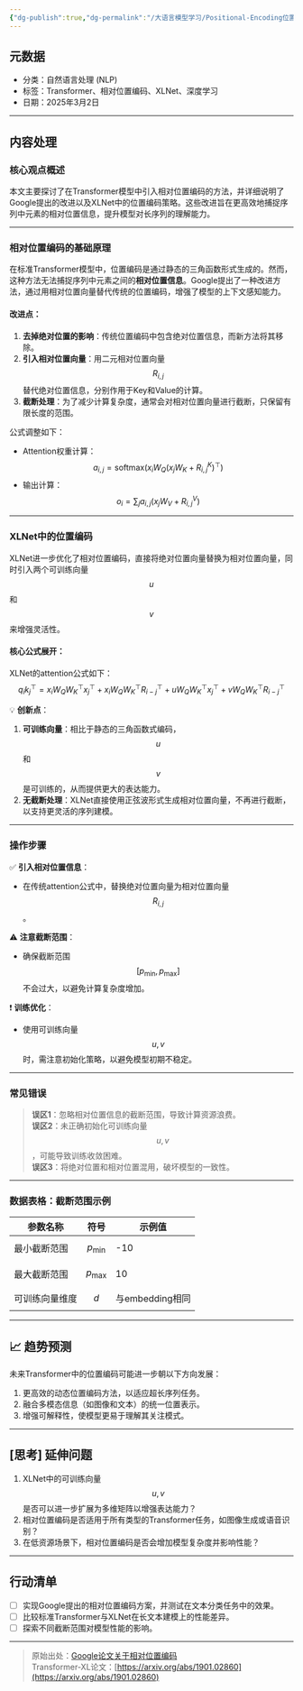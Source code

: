 ```yaml
---
{"dg-publish":true,"dg-permalink":"/大语言模型学习/Positional-Encoding位置编码/相对位置编码/相对位置编码与XLNet位置编码详解-深入理解Transformer机制","dg-home":false,"dg-description":"在此输入笔记的描述","dg-hide":false,"dg-hide-title":false,"dg-show-backlinks":true,"dg-show-local-graph":true,"dg-show-inline-title":true,"dg-pinned":false,"dg-passphrase":"在此输入访问密码","dg-enable-mathjax":false,"dg-enable-mermaid":false,"dg-enable-uml":false,"dg-note-icon":0,"dg-enable-dataview":false,"tags":["NLP"],"permalink":"/大语言模型学习/Positional-Encoding位置编码/相对位置编码/相对位置编码与XLNet位置编码详解-深入理解Transformer机制/","dgShowBacklinks":true,"dgShowLocalGraph":true,"dgShowInlineTitle":true,"dgPassFrontmatter":true,"noteIcon":0,"created":"2025-04-07T14:03:52.000+08:00","updated":"2025-04-13T13:06:02.491+08:00"}
---
```




## 元数据
- 分类：自然语言处理 (NLP)
- 标签：Transformer、相对位置编码、XLNet、深度学习
- 日期：2025年3月2日

---



## 内容处理

### 核心观点概述
本文主要探讨了在Transformer模型中引入相对位置编码的方法，并详细说明了Google提出的改进以及XLNet中的位置编码策略。这些改进旨在更高效地捕捉序列中元素的相对位置信息，提升模型对长序列的理解能力。

---


### 相对位置编码的基础原理
在标准Transformer模型中，位置编码是通过静态的三角函数形式生成的。然而，这种方法无法捕捉序列中元素之间的**相对位置信息**。Google提出了一种改进方法，通过用相对位置向量替代传统的位置编码，增强了模型的上下文感知能力。

#### 改进点：
1. **去掉绝对位置的影响**：传统位置编码中包含绝对位置信息，而新方法将其移除。
2. **引入相对位置向量**：用二元相对位置向量 $$R_{i,j}$$ 替代绝对位置信息，分别作用于Key和Value的计算。
3. **截断处理**：为了减少计算复杂度，通常会对相对位置向量进行截断，只保留有限长度的范围。

公式调整如下：
- Attention权重计算：
  $$
  a_{i,j} = \text{softmax}(x_i W_Q (x_j W_K + R_{i,j}^K)^\top)
  $$
- 输出计算：
  $$
  o_i = \sum_j a_{i,j} (x_j W_V + R_{i,j}^V)
  $$

---


### XLNet中的位置编码
XLNet进一步优化了相对位置编码，直接将绝对位置向量替换为相对位置向量，同时引入两个可训练向量 $$u$$ 和 $$v$$ 来增强灵活性。

#### 核心公式展开：
XLNet的attention公式如下：
$$
q_i k_j^\top = x_i W_Q W_K^\top x_j^\top + x_i W_Q W_K^\top R_{i-j}^\top + u W_Q W_K^\top x_j^\top + v W_Q W_K^\top R_{i-j}^\top
$$

💡 **创新点**：
1. **可训练向量**：相比于静态的三角函数式编码，$$u$$ 和 $$v$$ 是可训练的，从而提供更大的表达能力。
2. **无截断处理**：XLNet直接使用正弦波形式生成相对位置向量，不再进行截断，以支持更灵活的序列建模。

---


### 操作步骤
✅ **引入相对位置信息**：
   - 在传统attention公式中，替换绝对位置向量为相对位置向量 $$R_{i,j}$$。
   
⚠ **注意截断范围**：
   - 确保截断范围 $$[p_{\text{min}}, p_{\text{max}}]$$ 不会过大，以避免计算复杂度增加。
   
❗ **训练优化**：
   - 使用可训练向量 $$u, v$$ 时，需注意初始化策略，以避免模型初期不稳定。

---


### 常见错误
> **误区1**：忽略相对位置信息的截断范围，导致计算资源浪费。  
> **误区2**：未正确初始化可训练向量 $$u, v$$，可能导致训练收敛困难。  
> **误区3**：将绝对位置和相对位置混用，破坏模型的一致性。

---


### 数据表格：截断范围示例
| 参数名称      | 符号            | 示例值       |
|---------------|-----------------|--------------|
| 最小截断范围  | $$p_{\text{min}}$$ | -10          |
| 最大截断范围  | $$p_{\text{max}}$$ | 10           |
| 可训练向量维度| $$d$$            | 与embedding相同 |

---



## 📈 趋势预测
未来Transformer中的位置编码可能进一步朝以下方向发展：
1. 更高效的动态位置编码方法，以适应超长序列任务。
2. 融合多模态信息（如图像和文本）的统一位置表示。
3. 增强可解释性，使模型更易于理解其关注模式。

---



## [思考] 延伸问题
1. XLNet中的可训练向量 $$u, v$$ 是否可以进一步扩展为多维矩阵以增强表达能力？
2. 相对位置编码是否适用于所有类型的Transformer任务，如图像生成或语音识别？
3. 在低资源场景下，相对位置编码是否会增加模型复杂度并影响性能？

---



## 行动清单
- [ ] 实现Google提出的相对位置编码方案，并测试在文本分类任务中的效果。
- [ ] 比较标准Transformer与XLNet在长文本建模上的性能差异。
- [ ] 探索不同截断范围对模型性能的影响。

---

> 原始出处：[Google论文关于相对位置编码](https://arxiv.org/abs/1901.02860)  
> Transformer-XL论文：[https://arxiv.org/abs/1901.02860](https://arxiv.org/abs/1901.02860)

